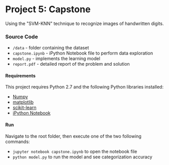 # Project 5: Capstone
Using the "SVM-KNN" technique to recognize images of handwritten digits.

### Source Code
- `/data` - folder containing the dataset
- `capstone.ipynb` - iPython Notebook file to perform data exploration
- `model.py` - implements the learning model
- `report.pdf` - detailed report of the problem and solution

#### Requirements
This project requires Python 2.7 and the following Python libraries installed:
- [Numpy](http://www.numpy.org/)
- [matplotlib](http://matplotlib.org/)
- [scikit-learn](http://scikit-learn.org/stable/)
- [iPython Notebook](http://ipython.org/notebook.html)

#### Run
Navigate to the root folder, then execute one of the two following commands:
- `jupyter notebook capstone.ipynb` to open the notebook file
- `python model.py` to run the model and see categorization accuracy
